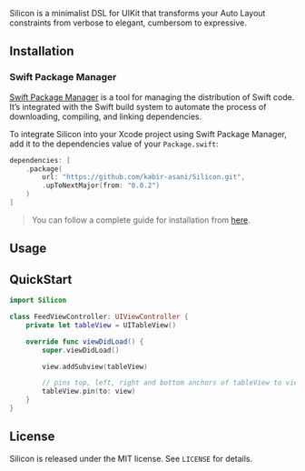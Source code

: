 <img src="https://www.kabirasani.com/images/silicon.png" alt="" />

Silicon is a minimalist DSL for UIKit that transforms your Auto Layout constraints from verbose to elegant, cumbersom to expressive.

## Installation

### Swift Package Manager

[Swift Package Manager](https://swift.org/package-manager/) is a tool for managing the distribution of Swift code. It’s integrated with the Swift build system to automate the process of downloading, compiling, and linking dependencies.

To integrate Silicon into your Xcode project using Swift Package Manager, add it to the dependencies value of your `Package.swift`:

```swift
dependencies: [
    .package(
        url: "https://github.com/kabir-asani/Silicon.git",
        .upToNextMajor(from: "0.0.2")
    )
]
```

> You can follow a complete guide for installation from [here](https://swiftpackageindex.com/kabir-asani/Silicon).

## Usage

## QuickStart

```swift
import Silicon

class FeedViewController: UIViewController {
    private let tableView = UITableView()

    override func viewDidLoad() {
        super.viewDidLoad()

        view.addSubview(tableView)

        // pins top, left, right and bottom anchors of tableView to view's corresponding anchors
        tableView.pin(to: view)
    }
}
```

## License

Silicon is released under the MIT license. See `LICENSE` for details.
